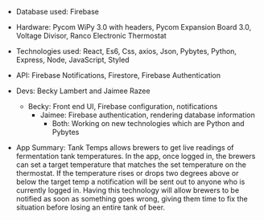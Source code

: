 * Database used: Firebase 

* Hardware: Pycom WiPy 3.0 with headers, Pycom Expansion Board 3.0, Voltage Divisor, Ranco Electronic Thermostat

* Technologies used: React, Es6, Css, axios, Json, Pybytes, Python, Express, Node, JavaScript, Styled

* API: Firebase Notifications, Firestore, Firebase Authentication

* Devs: Becky Lambert and Jaimee Razee
    * Becky: Front end UI, Firebase configuration, notifications
        * Jaimee: Firebase authentication, rendering database information
            * Both:  Working on new technologies which are Python and Pybytes



* App Summary:
    Tank Temps allows brewers to get live readings of fermentation tank temperatures. In the app, once logged in, the brewers can set a target temperature that matches the set temperature on the thermostat. If the temperature rises or drops two degrees above or below the target temp a notification will be sent out to anyone who is currently logged in. Having this technology will allow brewers to be notified as soon as something goes wrong, giving them time to fix the situation before losing an entire tank of beer.

